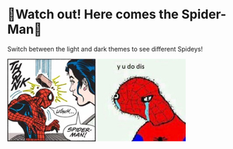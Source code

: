 # 🎵Watch out! Here comes the Spider-Man🎵

Switch between the light and dark themes to see different Spideys!

![Image title](assets/images/spiderbrick.jpg#only-light)
![Image title](assets/images/spooderman.jpg#only-dark)
